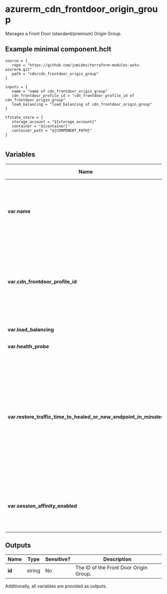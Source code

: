# azurerm_cdn_frontdoor_origin_group

Manages a Front Door (standard/premium) Origin Group.

## Example minimal component.hclt

```hcl
source = {
   repo = "https://github.com/jumidev/terraform-modules-auto-azurerm.git" 
   path = "cdn/cdn_frontdoor_origin_group" 
}

inputs = {
   name = "name of cdn_frontdoor_origin_group" 
   cdn_frontdoor_profile_id = "cdn_frontdoor_profile_id of cdn_frontdoor_origin_group" 
   load_balancing = "load_balancing of cdn_frontdoor_origin_group" 
}

tfstate_store = {
   storage_account = "${storage_account}" 
   container = "${container}" 
   container_path = "${COMPONENT_PATH}" 
}


```

## Variables

| Name | Type | Required? |  Default  |  possible values |  Description |
| ---- | ---- | --------- |  ----------- | ----------- | ----------- |
| **var.name** | string | True | -  |  -  |  The name which should be used for this Front Door Origin Group. Changing this forces a new Front Door Origin Group to be created. | 
| **var.cdn_frontdoor_profile_id** | string | True | -  |  -  |  The ID of the Front Door Profile within which this Front Door Origin Group should exist. Changing this forces a new Front Door Origin Group to be created. | 
| **var.load_balancing** | block | True | -  |  -  |  A `load_balancing` block. | 
| **var.health_probe** | block | False | -  |  -  |  A `health_probe` block. | 
| **var.restore_traffic_time_to_healed_or_new_endpoint_in_minutes** | string | False | `10`  |  `0`, `50`, `10`  |  Specifies the amount of time which should elapse before shifting traffic to another endpoint when a healthy endpoint becomes unhealthy or a new endpoint is added. Possible values are between `0` and `50` minutes (inclusive). Default is `10` minutes. | 
| **var.session_affinity_enabled** | bool | False | `True`  |  -  |  Specifies whether session affinity should be enabled on this host. Defaults to `true`. | 



## Outputs

| Name | Type | Sensitive? | Description |
| ---- | ---- | --------- | --------- |
| **id** | string | No  | The ID of the Front Door Origin Group. | 

Additionally, all variables are provided as outputs.
